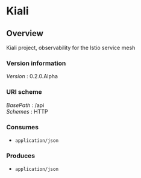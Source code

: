 # Kiali


<a name="overview"></a>
## Overview
Kiali project, observability for the Istio service mesh


### Version information
*Version* : 0.2.0.Alpha


### URI scheme
*BasePath* : /api  
*Schemes* : HTTP


### Consumes

* `application/json`


### Produces

* `application/json`



